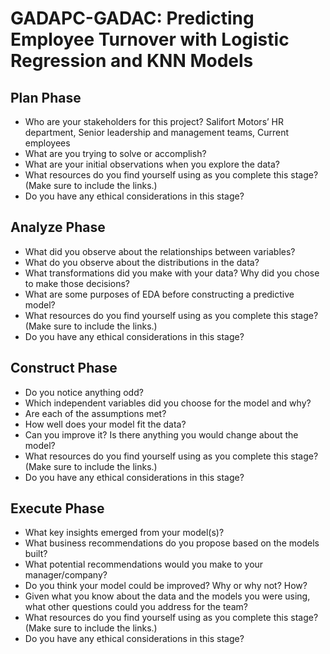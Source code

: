 # GADAPC-GADAC: Predicting Employee Turnover with Logistic Regression and KNN Models

## Plan Phase

* Who are your stakeholders for this project?
  Salifort Motors’ HR department, Senior leadership and management teams, Current employees
* What are you trying to solve or accomplish?
* What are your initial observations when you explore the data?
* What resources do you find yourself using as you complete this stage? (Make sure to include the links.)
* Do you have any ethical considerations in this stage?

## Analyze Phase

* What did you observe about the relationships between variables?
* What do you observe about the distributions in the data?
* What transformations did you make with your data? Why did you chose to make those decisions?
* What are some purposes of EDA before constructing a predictive model?
* What resources do you find yourself using as you complete this stage? (Make sure to include the links.)
* Do you have any ethical considerations in this stage?

## Construct Phase

* Do you notice anything odd?
* Which independent variables did you choose for the model and why?
* Are each of the assumptions met?
* How well does your model fit the data?
* Can you improve it? Is there anything you would change about the model?
* What resources do you find yourself using as you complete this stage? (Make sure to include the links.)
* Do you have any ethical considerations in this stage?

## Execute Phase

* What key insights emerged from your model(s)?
* What business recommendations do you propose based on the models built?
* What potential recommendations would you make to your manager/company?
* Do you think your model could be improved? Why or why not? How?
* Given what you know about the data and the models you were using, what other questions could you address for the team?
* What resources do you find yourself using as you complete this stage? (Make sure to include the links.)
* Do you have any ethical considerations in this stage?

